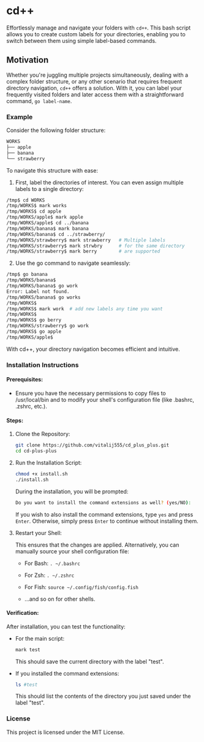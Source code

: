 # cd++

Effortlessly manage and navigate your folders with `cd++`. This bash script allows you to create custom labels for your directories, enabling you to switch between them using simple label-based commands.

## Motivation

Whether you're juggling multiple projects simultaneously, dealing with a complex folder structure, or any other scenario that requires frequent directory navigation, `cd++` offers a solution. With it, you can label your frequently visited folders and later access them with a straightforward command, `go label-name`.

### Example

Consider the following folder structure:

```bash
WORKS
├── apple
├── banana
└── strawberry
```

To navigate this structure with ease:


1. First, label the directories of interest. You can even assign multiple labels to a single directory:


```bash
/tmp$ cd WORKS
/tmp/WORKS$ mark works
/tmp/WORKS$ cd apple
/tmp/WORKS/apple$ mark apple
/tmp/WORKS/apple$ cd ../banana
/tmp/WORKS/banana$ mark banana
/tmp/WORKS/banana$ cd ../strawberry/
/tmp/WORKS/strawberry$ mark strawberry   # Multiple labels
/tmp/WORKS/strawberry$ mark strwbry      # for the same directory
/tmp/WORKS/strawberry$ mark berry        # are supported
```

    
2. Use the go command to navigate seamlessly:



```bash
/tmp$ go banana
/tmp/WORKS/banana$ 
/tmp/WORKS/banana$ go work
Error: Label not found.
/tmp/WORKS/banana$ go works
/tmp/WORKS$ 
/tmp/WORKS$ mark work  # add new labels any time you want
/tmp/WORKS$ 
/tmp/WORKS$ go berry
/tmp/WORKS/strawberry$ go work
/tmp/WORKS$ go apple
/tmp/WORKS/apple$ 

```


With cd++, your directory navigation becomes efficient and intuitive.


### Installation Instructions

#### Prerequisites:

- Ensure you have the necessary permissions to copy files to /usr/local/bin and to modify your shell's configuration file (like .bashrc, .zshrc, etc.).

#### Steps:

1. Clone the Repository:

    ```bash
    git clone https://github.com/vitalij555/cd_plus_plus.git
    cd cd-plus-plus
    ```

2. Run the Installation Script:

    ```bash
    chmod +x install.sh
    ./install.sh
    ```

    During the installation, you will be prompted:


    ```bash
    Do you want to install the command extensions as well? (yes/NO):
    ```

    If you wish to also install the command extensions, type `yes` and press `Enter`. Otherwise, simply press `Enter` to continue without installing them.

    
3. Restart your Shell:

    This ensures that the changes are applied. Alternatively, you can manually source your shell configuration file:

    - For Bash: `. ~/.bashrc`

    - For Zsh: `. ~/.zshrc`

    - For Fish: `source ~/.config/fish/config.fish`

    - ...and so on for other shells.


#### Verification:

After installation, you can test the functionality:

- For the main script:

    ```bash
    mark test
    ```

    This should save the current directory with the label "test".

- If you installed the command extensions:

    ```bash
    ls #test
    ```

    This should list the contents of the directory you just saved under the label "test".


### License

This project is licensed under the MIT License.